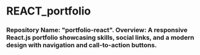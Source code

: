 # REACT_portfolio
### Repository Name: "portfolio-react". Overview:   A responsive React.js portfolio showcasing skills, social links, and a modern design with navigation and call-to-action buttons.
